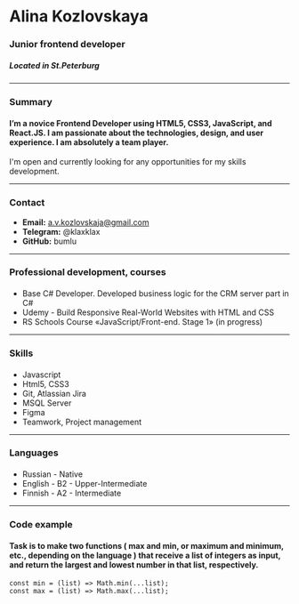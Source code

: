 # **Alina Kozlovskaya**
### Junior frontend developer
##### Located in St.Peterburg
***************
### **Summary**
#### I’m a novice Frontend Developer using HTML5, CSS3, JavaScript, and React.JS. I am passionate about the technologies, design, and user experience. I am absolutely a team player. 
I'm open and currently looking for any opportunities for my skills development.
*************************
### **Contact**
* **Email:**  a.v.kozlovskaja@gmail.com
* **Telegram:**  @klaxklax
* **GitHub:**  bumlu
******************************
### **Professional development, courses**
#### 
* Base C# Developer. Developed business logic for the CRM server part in C#
* Udemy - Build Responsive Real-World Websites with HTML and CSS
* RS Schools Course «JavaScript/Front-end. Stage 1» (in progress)
***************
### **Skills**
#### 
* Javascript  
* Html5, CSS3 
* Git, Atlassian Jira 
* MSQL Server 
* Figma 
* Teamwork, Project management 
***********
### **Languages**
#### 
* Russian - Native
* English - B2 - Upper-Intermediate
* Finnish - A2 - Intermediate
******************
### **Code example**
#### Task is to make two functions ( max and min, or maximum and minimum, etc., depending on the language ) that receive a list of integers as input, and return the largest and lowest number in that list, respectively.
```
const min = (list) => Math.min(...list);
const max = (list) => Math.max(...list);

